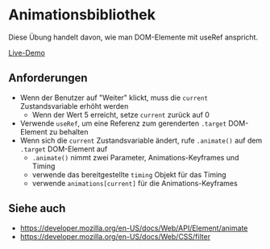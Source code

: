 # Animationsbibliothek

Diese Übung handelt davon, wie man DOM-Elemente mit useRef anspricht.

[Live-Demo](https://digitalcareerinstitute.github.io/SPA-Component-AnimateWithUseRef/)

## Anforderungen

- Wenn der Benutzer auf "Weiter" klickt, muss die `current` Zustandsvariable erhöht werden
    - Wenn der Wert 5 erreicht, setze `current` zurück auf 0
- Verwende `useRef`, um eine Referenz zum gerenderten `.target` DOM-Element zu behalten
- Wenn sich die `current` Zustandsvariable ändert, rufe `.animate()` auf dem `.target` DOM-Element auf
    - `.animate()` nimmt zwei Parameter, Animations-Keyframes und Timing
    - verwende das bereitgestellte `timing` Objekt für das Timing
    - verwende `animations[current]` für die Animations-Keyframes

## Siehe auch

- https://developer.mozilla.org/en-US/docs/Web/API/Element/animate
- https://developer.mozilla.org/en-US/docs/Web/CSS/filter
